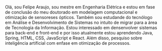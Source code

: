 Olá, sou Felipe Araujo, sou mestre em Engenharia Elétrica e estou em fase de conclusão do meu doutorado em modelagem computacional e otimização de sensoreses ópticos. Também sou estudande do tecnólogo em Análise e Desenvolvimento de Sistemas no intuito de migrar para a área de Tecnologia da Informação. Estou interessado em densenvolver sistemas para back-end e front-end e por isso atualmente estou aprendendo Java, Spring, HTML, CSS, JavaScript e React. Além disso, pesquiso sobre inteligência artificial com enfase em otimização de processos.

